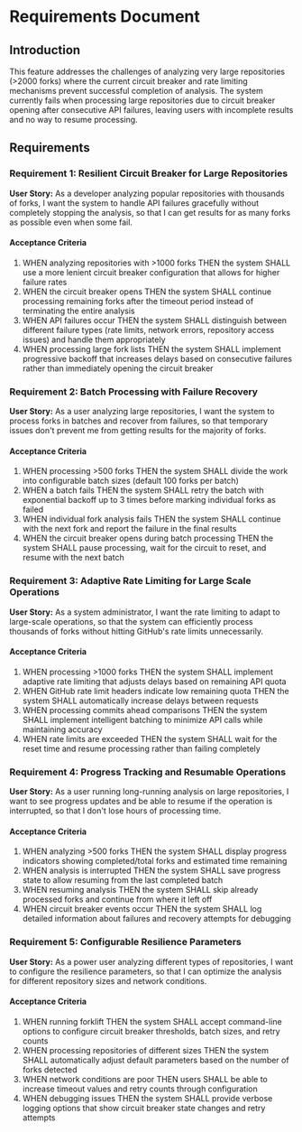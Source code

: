 # Requirements Document

## Introduction

This feature addresses the challenges of analyzing very large repositories (>2000 forks) where the current circuit breaker and rate limiting mechanisms prevent successful completion of analysis. The system currently fails when processing large repositories due to circuit breaker opening after consecutive API failures, leaving users with incomplete results and no way to resume processing.

## Requirements

### Requirement 1: Resilient Circuit Breaker for Large Repositories

**User Story:** As a developer analyzing popular repositories with thousands of forks, I want the system to handle API failures gracefully without completely stopping the analysis, so that I can get results for as many forks as possible even when some fail.

#### Acceptance Criteria

1. WHEN analyzing repositories with >1000 forks THEN the system SHALL use a more lenient circuit breaker configuration that allows for higher failure rates
2. WHEN the circuit breaker opens THEN the system SHALL continue processing remaining forks after the timeout period instead of terminating the entire analysis
3. WHEN API failures occur THEN the system SHALL distinguish between different failure types (rate limits, network errors, repository access issues) and handle them appropriately
4. WHEN processing large fork lists THEN the system SHALL implement progressive backoff that increases delays based on consecutive failures rather than immediately opening the circuit breaker

### Requirement 2: Batch Processing with Failure Recovery

**User Story:** As a user analyzing large repositories, I want the system to process forks in batches and recover from failures, so that temporary issues don't prevent me from getting results for the majority of forks.

#### Acceptance Criteria

1. WHEN processing >500 forks THEN the system SHALL divide the work into configurable batch sizes (default 100 forks per batch)
2. WHEN a batch fails THEN the system SHALL retry the batch with exponential backoff up to 3 times before marking individual forks as failed
3. WHEN individual fork analysis fails THEN the system SHALL continue with the next fork and report the failure in the final results
4. WHEN the circuit breaker opens during batch processing THEN the system SHALL pause processing, wait for the circuit to reset, and resume with the next batch

### Requirement 3: Adaptive Rate Limiting for Large Scale Operations

**User Story:** As a system administrator, I want the rate limiting to adapt to large-scale operations, so that the system can efficiently process thousands of forks without hitting GitHub's rate limits unnecessarily.

#### Acceptance Criteria

1. WHEN processing >1000 forks THEN the system SHALL implement adaptive rate limiting that adjusts delays based on remaining API quota
2. WHEN GitHub rate limit headers indicate low remaining quota THEN the system SHALL automatically increase delays between requests
3. WHEN processing commits ahead comparisons THEN the system SHALL implement intelligent batching to minimize API calls while maintaining accuracy
4. WHEN rate limits are exceeded THEN the system SHALL wait for the reset time and resume processing rather than failing completely

### Requirement 4: Progress Tracking and Resumable Operations

**User Story:** As a user running long-running analysis on large repositories, I want to see progress updates and be able to resume if the operation is interrupted, so that I don't lose hours of processing time.

#### Acceptance Criteria

1. WHEN analyzing >500 forks THEN the system SHALL display progress indicators showing completed/total forks and estimated time remaining
2. WHEN analysis is interrupted THEN the system SHALL save progress state to allow resuming from the last completed batch
3. WHEN resuming analysis THEN the system SHALL skip already processed forks and continue from where it left off
4. WHEN circuit breaker events occur THEN the system SHALL log detailed information about failures and recovery attempts for debugging

### Requirement 5: Configurable Resilience Parameters

**User Story:** As a power user analyzing different types of repositories, I want to configure the resilience parameters, so that I can optimize the analysis for different repository sizes and network conditions.

#### Acceptance Criteria

1. WHEN running forklift THEN the system SHALL accept command-line options to configure circuit breaker thresholds, batch sizes, and retry counts
2. WHEN processing repositories of different sizes THEN the system SHALL automatically adjust default parameters based on the number of forks detected
3. WHEN network conditions are poor THEN users SHALL be able to increase timeout values and retry counts through configuration
4. WHEN debugging issues THEN the system SHALL provide verbose logging options that show circuit breaker state changes and retry attempts